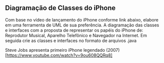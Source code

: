 ## Diagramação de Classes do iPhone

Com base no vídeo de lançamento do iPhone conforme link abaixo, elabore em uma ferramenta de UML de sua preferência. A diagramação das classes e interfaces com a proposta de representar os papéis do iPhone de: Reprodutor Musical, Aparelho Telefônico e Navegador na Internet. Em seguida crie as classes e interfaces no formato de arquivos .java

Steve Jobs apresenta primeiro iPhone legendado (2007)[https://www.youtube.com/watch?v=9ou608QQRq8]
